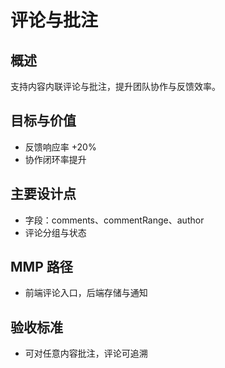 # 评论与批注

## 概述

支持内容内联评论与批注，提升团队协作与反馈效率。

## 目标与价值

- 反馈响应率 +20%
- 协作闭环率提升

## 主要设计点

- 字段：comments、commentRange、author
- 评论分组与状态

## MMP 路径

- 前端评论入口，后端存储与通知

## 验收标准

- 可对任意内容批注，评论可追溯
